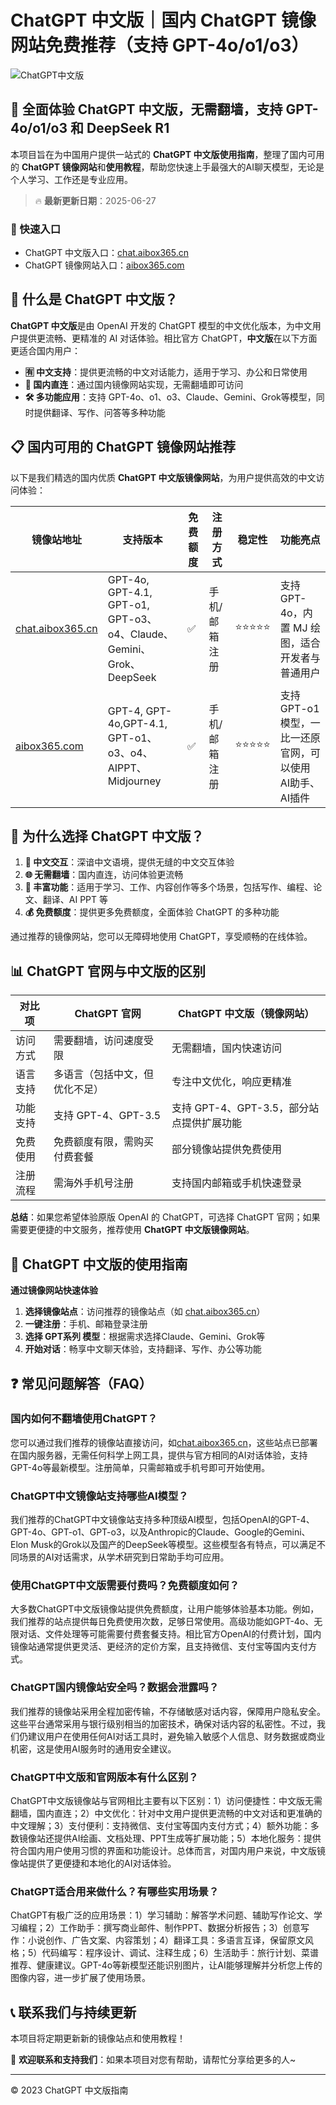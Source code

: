 # ChatGPT 中文版｜国内 ChatGPT 镜像网站免费推荐（支持 GPT-4o/o1/o3）

![ChatGPT中文版](https://github.com/user-attachments/assets/30cb685f-4b78-4cec-96a1-d2a599122f20)

## 📢 全面体验 ChatGPT 中文版，无需翻墙，支持 GPT-4o/o1/o3 和 DeepSeek R1

本项目旨在为中国用户提供一站式的 **ChatGPT 中文版使用指南**，整理了国内可用的 **ChatGPT 镜像网站**和**使用教程**，帮助您快速上手最强大的AI聊天模型，无论是个人学习、工作还是专业应用。

> 🔥 **最新更新日期**：2025-06-27

### 🚀 快速入口

- ChatGPT 中文版入口：[chat.aibox365.cn](https://chat.aibox365.cn)
- ChatGPT 镜像网站入口：[aibox365.com](https://aibox365.com)

## 🤔 什么是 ChatGPT 中文版？

**ChatGPT 中文版**是由 OpenAI 开发的 ChatGPT 模型的中文优化版本，为中文用户提供更流畅、更精准的 AI 对话体验。相比官方 ChatGPT，**中文版**在以下方面更适合国内用户：

- **🈶 中文支持**：提供更流畅的中文对话能力，适用于学习、办公和日常使用
- **🚀 国内直连**：通过国内镜像网站实现，无需翻墙即可访问
- **🛠️ 多功能应用**：支持 GPT-4o、o1、o3、Claude、Gemini、Grok等模型，同时提供翻译、写作、问答等多种功能

## 📋 国内可用的 ChatGPT 镜像网站推荐

以下是我们精选的国内优质 **ChatGPT 中文版镜像网站**，为用户提供高效的中文访问体验：

| 镜像站地址 | 支持版本 | 免费额度 | 注册方式 | 稳定性 | 功能亮点 |
|------------|----------|----------|----------|--------|----------|
| [chat.aibox365.cn](https://chat.aibox365.cn) | GPT-4o, GPT-4.1, GPT-o1, GPT-o3、o4、Claude、Gemini、Grok、DeepSeek | ✅ | 手机/邮箱注册 | ⭐⭐⭐⭐⭐ | 支持 GPT-4o，内置 MJ 绘图，适合开发者与普通用户 |
| [aibox365.com](https://aibox365.com) | GPT-4, GPT-4o,GPT-4.1, GPT-o1、o3、o4、AIPPT、Midjourney | ✅ | 手机/邮箱注册 | ⭐⭐⭐⭐⭐ | 支持 GPT-o1 模型，一比一还原官网，可以使用 AI助手、AI插件 |

## 🌟 为什么选择 ChatGPT 中文版？

1. **📝 中文交互**：深谙中文语境，提供无缝的中文交互体验
2. **🌐 无需翻墙**：国内直连，访问体验更流畅
3. **🎯 丰富功能**：适用于学习、工作、内容创作等多个场景，包括写作、编程、论文、翻译、AI PPT 等
4. **💰 免费额度**：提供更多免费额度，全面体验 ChatGPT 的多种功能

通过推荐的镜像网站，您可以无障碍地使用 ChatGPT，享受顺畅的在线体验。

## 📊 ChatGPT 官网与中文版的区别

| 对比项 | ChatGPT 官网 | ChatGPT 中文版（镜像网站） |
|--------|--------------|----------------------------|
| 访问方式 | 需要翻墙，访问速度受限 | 无需翻墙，国内快速访问 |
| 语言支持 | 多语言（包括中文，但优化不足） | 专注中文优化，响应更精准 |
| 功能支持 | 支持 GPT-4、GPT-3.5 | 支持 GPT-4、GPT-3.5，部分站点提供扩展功能 |
| 免费使用 | 免费额度有限，需购买付费套餐 | 部分镜像站提供免费使用 |
| 注册流程 | 需海外手机号注册 | 支持国内邮箱或手机快速登录 |

**总结**：如果您希望体验原版 OpenAI 的 ChatGPT，可选择 ChatGPT 官网；如果需要更便捷的中文服务，推荐使用 **ChatGPT 中文版镜像网站**。

## 📝 ChatGPT 中文版的使用指南

**通过镜像网站快速体验**

1. **选择镜像站点**：访问推荐的镜像站点（如 [chat.aibox365.cn](https://chat.aibox365.cn)）
2. **一键注册**：手机、邮箱登录注册
3. **选择 GPT系列 模型**：根据需求选择Claude、Gemini、Grok等
4. **开始对话**：畅享中文聊天体验，支持翻译、写作、办公等功能

## ❓ 常见问题解答（FAQ）

### 国内如何不翻墙使用ChatGPT？

您可以通过我们推荐的镜像站直接访问，如[chat.aibox365.cn](https://chat.aibox365.cn)，这些站点已部署在国内服务器，无需任何科学上网工具，提供与官方相同的AI对话体验，支持GPT-4o等最新模型。注册简单，只需邮箱或手机号即可开始使用。

### ChatGPT中文镜像站支持哪些AI模型？

我们推荐的ChatGPT中文镜像站支持多种顶级AI模型，包括OpenAI的GPT-4、GPT-4o、GPT-o1、GPT-o3，以及Anthropic的Claude、Google的Gemini、Elon Musk的Grok以及国产的DeepSeek等模型。这些模型各有特点，可以满足不同场景的AI对话需求，从学术研究到日常助手均可应用。

### 使用ChatGPT中文版需要付费吗？免费额度如何？

大多数ChatGPT中文版镜像站提供免费额度，让用户能够体验基本功能。例如，我们推荐的站点提供每日免费使用次数，足够日常使用。高级功能如GPT-4o、无限对话、文件处理等可能需要付费套餐支持。相比官方OpenAI的付费计划，国内镜像站通常提供更灵活、更经济的定价方案，且支持微信、支付宝等国内支付方式。

### ChatGPT国内镜像站安全吗？数据会泄露吗？

我们推荐的镜像站采用全程加密传输，不存储敏感对话内容，保障用户隐私安全。这些平台通常采用与银行级别相当的加密技术，确保对话内容的私密性。不过，我们仍建议用户在使用任何AI对话工具时，避免输入敏感个人信息、财务数据或商业机密，这是使用AI服务时的通用安全建议。

### ChatGPT中文版和官网版本有什么区别？

ChatGPT中文版镜像站与官网相比主要有以下区别：1）访问便捷性：中文版无需翻墙，国内直连；2）中文优化：针对中文用户提供更流畅的中文对话和更准确的中文理解；3）支付便利：支持微信、支付宝等国内支付方式；4）额外功能：多数镜像站还提供AI绘画、文档处理、PPT生成等扩展功能；5）本地化服务：提供符合国内用户使用习惯的界面和功能设计。总体而言，对国内用户来说，中文版镜像站提供了更便捷和本地化的AI对话体验。

### ChatGPT适合用来做什么？有哪些实用场景？

ChatGPT有极广泛的应用场景：1）学习辅助：解答学术问题、辅助写作论文、学习编程；2）工作助手：撰写商业邮件、制作PPT、数据分析报告；3）创意写作：小说创作、广告文案、内容策划；4）翻译工具：多语言互译，保留原文风格；5）代码编写：程序设计、调试、注释生成；6）生活助手：旅行计划、菜谱推荐、健康建议。GPT-4o等新模型还能识别图片，让AI能够理解并分析您上传的图像内容，进一步扩展了使用场景。

## 📞 联系我们与持续更新

本项目将定期更新新的镜像站点和使用教程！

🌟 **欢迎联系和支持我们**：如果本项目对您有帮助，请帮忙分享给更多的人~

---

© 2023 ChatGPT 中文版指南
